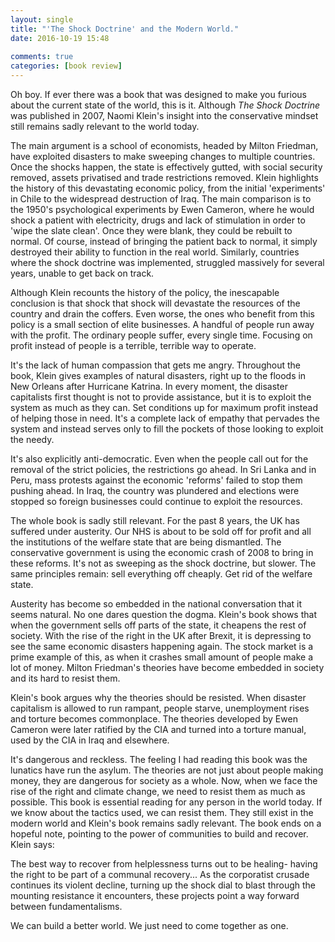 ```yaml
---  
layout: single
title: "'The Shock Doctrine' and the Modern World."
date: 2016-10-19 15:48  
  
comments: true  
categories: [book review]  
---  
```

Oh boy. If ever there was a book that was designed to make you furious about the current state of the world, this is it. Although *The Shock Doctrine* was published in 2007, Naomi Klein's insight into the conservative mindset still remains sadly relevant to the world today.  
<!--more-->  

The main argument is a school of economists, headed by Milton Friedman, have exploited disasters to make sweeping changes to multiple countries. Once the shocks happen, the state is effectively gutted, with social security removed, assets privatised and trade restrictions removed. Klein highlights the history of this devastating economic policy, from the initial 'experiments' in Chile to the widespread destruction of Iraq.  The main comparison is to the 1950's psychological experiments by Ewen Cameron, where he would shock a patient with electricity, drugs and lack of stimulation in order to 'wipe the slate clean'.  Once they were blank, they could be rebuilt to normal. Of course, instead of bringing the patient back to normal, it simply destroyed their ability to function in the real world. Similarly, countries where the shock doctrine was implemented, struggled massively for several years, unable to get back on track.  

Although Klein recounts the history of the policy, the inescapable conclusion is that shock that shock will devastate the resources of the country and drain the coffers. Even worse, the ones who benefit from this policy is a small section of elite businesses. A handful of people run away with the profit. The ordinary people suffer, every single time. Focusing on profit instead of people is a terrible, terrible way to operate.  

It's the lack of human compassion that gets me angry. Throughout the book, Klein gives examples of natural disasters, right up to the floods in New Orleans after Hurricane Katrina. In every moment, the disaster capitalists first thought is not to provide assistance, but it is to exploit the system as much as they can. Set conditions up for maximum profit instead of helping those in need. It's a complete lack of empathy that pervades the system and instead serves only to fill the pockets of those looking to exploit the needy.  

It's also explicitly anti-democratic. Even when the people call out for the removal of the strict policies, the restrictions go ahead. In Sri Lanka and in Peru, mass protests against the economic 'reforms' failed to stop them pushing ahead. In Iraq, the country was plundered and elections were stopped so foreign businesses could continue to exploit the resources.  

The whole book is sadly still relevant. For the past 8 years, the UK has suffered under austerity. Our NHS is about to be sold off for profit and all the institutions of the welfare state that are being dismantled. The conservative government is using the economic crash of 2008 to bring in these reforms. It's not as sweeping as the shock doctrine, but slower. The same principles remain: sell everything off cheaply. Get rid of the welfare state.  

Austerity has become so embedded in the national conversation that it seems natural. No one dares question the dogma. Klein's book shows that when the government sells off parts of the state, it cheapens the rest of society. With the rise of the right in the UK after Brexit, it is depressing to see the same economic disasters happening again. The stock market is a prime example of this, as when it crashes small amount of people make a lot of money. Milton Friedman's theories have become embedded in society and its hard to resist them.  

Klein's book argues why the theories should be resisted. When disaster capitalism is allowed to run rampant, people starve, unemployment rises and torture becomes commonplace. The theories developed by Ewen Cameron were later ratified by the CIA and turned into a torture manual, used by the CIA in Iraq and elsewhere.  

It's dangerous and reckless. The feeling I had reading this book was the lunatics have run the asylum. The theories are not just about people making money, they are dangerous for society as a whole. Now, when we face the rise of the right and climate change, we need to resist them as much as possible. This book is essential reading for any person in the world today. If we know about the tactics used, we can  resist them. They still exist in the modern world and Klein's book remains sadly relevant. The book ends on a hopeful note, pointing to the power of communities to build and recover. Klein says:  

>   
  The best way to recover from helplessness turns out to be healing- having the right to be part of a communal recovery... As the corporatist crusade continues its violent decline, turning up the shock dial to blast through the mounting resistance it encounters, these projects point a way forward between fundamentalisms.  
>  

We can build a better world. We just need to come together as one.  

